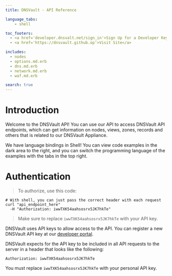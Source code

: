 ```yaml
---
title: DNSVault - API Reference

language_tabs:
    - shell

toc_footers:
  - <a href='developer.dnsvalt.net/sign_in'>Sign Up for a Developer Key</a>
  - <a href='https://dnsvault.github.op'>Visit Site</a>

includes:
  - nodes
  - options.md.erb
  - dns.md.erb
  - network.md.erb
  - waf.md.erb

search: true
---
```


# Introduction

Welcome to the DNSVault API! You can use our API to access DNSVault API endpoints, which can get information on nodes, views, zones, records and others that is related to our DNSVault Appliance.

We have language bindings in Shell! You can view code examples in the dark area to the right, and you can switch the programming language of the examples with the tabs in the top right.


# Authentication

> To authorize, use this code:


```shell
# With shell, you can just pass the correct header with each request
curl "api_endpoint_here"
  -H "Authorization: iwwTXK54aahsosrx5JK7hkTe"
```


> Make sure to replace `iwwTXK54aahsosrx5JK7hkTe` with your API key.

DNSVault uses API keys to allow access to the API. You can register a new DNSVault API key at our [developer portal](http://www.dnsvault.net/developers).

DNSVault expects for the API key to be included in all API requests to the server in a header that looks like the following:

`Authorization: iwwTXK54aahsosrx5JK7hkTe`

<aside class="notice">
You must replace <code>iwwTXK54aahsosrx5JK7hkTe</code> with your personal API key.
</aside>



